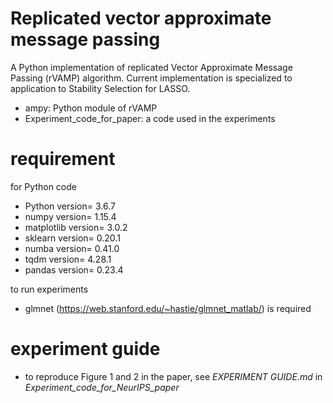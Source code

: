 # Replicated vector approximate message passing
A Python implementation of replicated Vector Approximate Message Passing (rVAMP) algorithm.
Current implementation is specialized to application to Stability Selection for LASSO.

* ampy: Python module of rVAMP
* Experiment_code_for_paper: a code used in the experiments

# requirement
for Python code
* Python version= 3.6.7
* numpy version= 1.15.4
* matplotlib version= 3.0.2
* sklearn version= 0.20.1
* numba version= 0.41.0
* tqdm version= 4.28.1
* pandas version= 0.23.4

to run experiments
* glmnet (https://web.stanford.edu/~hastie/glmnet_matlab/) is required


# experiment guide
* to reproduce Figure 1 and 2 in the paper, see *EXPERIMENT GUIDE.md* in *Experiment_code_for_NeurIPS_paper*
